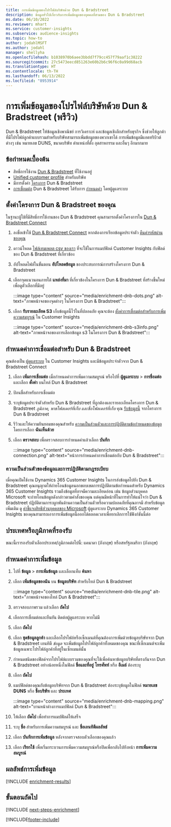 ```yaml
---
title: การเพิ่มข้อมูลของโปรไฟล์บริษัทด้วย Dun & Bradstreet
description: ข้อมูลทั่วไปเกี่ยวกับการเพิ่มข้อมูลของบุคคลที่สามของ Dun & Bradstreet
ms.date: 06/10/2022
ms.reviewer: mhart
ms.service: customer-insights
ms.subservice: audience-insights
ms.topic: how-to
author: jodahlMSFT
ms.author: jodahl
manager: shellyha
ms.openlocfilehash: b1038970b6aee3bbdd7f79cc457f79aaf1c38222
ms.sourcegitcommit: 27c5473eecd851263e60b2b6c96f6c0a99d68acb
ms.translationtype: HT
ms.contentlocale: th-TH
ms.lasthandoff: 06/13/2022
ms.locfileid: "8953914"
---
```

# <a name="enrichment-of-company-profiles-with-dun--bradstreet-preview"></a>การเพิ่มข้อมูลของโปรไฟล์บริษัทด้วย Dun & Bradstreet (พรีวิว)

Dun & Bradstreet ให้ข้อมูลเชิงพาณิชย์ การวิเคราะห์ และข้อมูลเชิงลึกสำหรับธุรกิจ ซึ่งช่วยให้ลูกค้าที่มีโปรไฟล์ลูกค้าแบบรวมสำหรับบริษัทสามารถเพิ่มข้อมูลของพวกเขาได้ การเพิ่มข้อมูลมีแอตทริบิวต์ต่างๆ เช่น หมายเลข DUNS, ขนาดบริษัท ตำแหน่งที่ตั้ง อุตสาหกรรม และอื่นๆ อีกมากมาย

## <a name="prerequisites"></a>ข้อกำหนดเบื้องต้น

- สิทธิ์การใช้งาน [Dun & Bradstreet](https://www.dnb.com/marketing/media/give-your-data-a-boost.html?source=microsoft_audience_insights) ที่ใช้งานอยู่
- [Unified customer profile](customer-profiles.md) สำหรับบริษัท
- มีการตั้งค่า [โครงการ](#set-up-your-dun--bradstreet-project) Dun & Bradstreet
- [การเชื่อมต่อ](connections.md) Dun & Bradstreet ได้รับการ [กำหนดค่า](#configure-a-connection-for-dun--bradstreet) โดยผู้ดูแลระบบ

## <a name="set-up-your-dun--bradstreet-project"></a>ตั้งค่าโครงการ Dun & Bradstreet ของคุณ

ในฐานะผู้ใช้ที่มีสิทธิ์การใช้งานของ Dun & Bradstreet คุณสามารถตั้งค่าโครงการใน [Dun & Bradstreet Connect](https://connect.dnb.com?lead_source=microsoft_audienceinsights)

1. ลงชื่อเข้าใช้ [Dun & Bradstreet Connect](https://connect.dnb.com?lead_source=microsoft_audienceinsights) หากต้องการเรียกข้อมูลประจำตัว [คืนค่ารหัสผ่านของคุณ](https://sso.dnb.com/signin/forgot-password?lead_source=microsoft_audienceinsights)

1. ดาวน์โหลด [ไฟล์เทมเพลต csv ของเรา](https://c360devenrichment.blob.core.windows.net/mapping/DnBCIdatamapping.csv) ที่จะใช้ในการแมปฟิลด์ Customer Insights กับฟิลด์ของ Dun & Bradstreet ที่เกี่ยวข้อง

1. อัปโหลดไฟล์ในขั้นตอน **อัปโหลดข้อมูล** ของประสบการณ์การสร้างโครงการ Dun & Bradstreet

1. เลือกจุดแนวนอนภายใต้ **แหล่งที่มา** ที่เกี่ยวข้องในโครงการ Dun & Bradstreet ที่สร้างขึ้นใหม่เพื่อดูตัวเลือกที่มีอยู่

   :::image type="content" source="media/enrichment-dnb-dots.png" alt-text="ภาพหน้าจอของจุดต่างๆ ในโครงการ Dun & Bradstreet":::

1. เลือก **รับรายละเอียด S3** เก็บข้อมูลนี้ไว้ในที่ปลอดภัย คุณจะต้อง [ตั้งค่าการเชื่อมต่อสำหรับการเพิ่มความสมบูรณ์](#configure-a-connection-for-dun--bradstreet) ใน Customer Insights

   :::image type="content" source="media/enrichment-dnb-s3info.png" alt-text="ภาพหน้าจอของการเลือกข้อมูล s3 ในโครงการ Dun & Bradstreet":::

## <a name="configure-a-connection-for-dun--bradstreet"></a>กำหนดค่าการเชื่อมต่อสำหรับ Dun & Bradstreet

คุณต้องเป็น [ผู้ดูแลระบบ](permissions.md#admin) ใน Customer Insights และมีข้อมูลประจำตัวจาก Dun & Bradstreet Connect

1. เลือก **เพิ่มการเชื่อมต่อ** เมื่อกำหนดค่าการเพิ่มความสมบูรณ์ หรือไปที่ **ผู้ดูแลระบบ** > **การชื่อมต่อ** และเลือก **ตั้งค่า** บนไทล์ Dun & Bradstreet

1. ป้อนชื่อสำหรับการเชื่อมต่อ

1. ระบุข้อมูลประจำตัวสำหรับ Dun & Bradstreet ที่ถูกต้องและรายละเอียดโครงการ Dun & Bradstreet *ภูมิภาค, พาธโฟลเดอร์ที่เก็บ และชื่อโฟลเดอร์ที่เก็บ* คุณ [รับข้อมูลนี้](#set-up-your-dun--bradstreet-project) จากโครงการ Dun & Bradstreet

1. รีวิวและให้ความยินยอมของคุณสำหรับ [ความเป็นส่วนตัวและการปฏิบัติตามข้อกำหนดของข้อมูล](#data-privacy-and-compliance) โดยการเลือก **ฉันเห็นด้วย**

1. เลือก **ตรวจสอบ** เพื่อตรวจสอบการกำหนดค่าแล้วเลือก **บันทึก**

   :::image type="content" source="media/enrichment-dnb-connection.png" alt-text="หน้าการกำหนดค่าการเชื่อมต่อกับ Dun & Bradstreet":::

### <a name="data-privacy-and-compliance"></a>ความเป็นส่วนตัวของข้อมูลและการปฏิบัติตามกฎระเบียบ

เมื่อคุณเปิดใช้งาน Dynamics 365 Customer Insights ในการส่งข้อมูลไปยัง Dun & Bradstreet คุณอนุญาตให้ถ่ายโอนข้อมูลนอกขอบเขตการปฏิบัติตามข้อกำหนดสำหรับ Dynamics 365 Customer Insights รวมถึงข้อมูลที่อาจมีความละเอียดอ่อน เช่น ข้อมูลส่วนบุคคล Microsoft จะถ่ายโอนข้อมูลดังกล่าวตามคำสั่งของคุณ แต่คุณมีหน้าที่ในการทำให้แน่ใจว่า Dun & Bradstreet ปฏิบัติตามภาระผูกพันด้านความเป็นส่วนตัวหรือความปลอดภัยที่คุณอาจมี สำหรับข้อมูลเพิ่มเติม ดู [คำชี้แจงสิทธิส่วนบุคคลของ Microsoft](https://go.microsoft.com/fwlink/?linkid=396732)
ผู้ดูแลระบบ Dynamics 365 Customer Insights ของคุณสามารถเอาการเพิ่มข้อมูลนี้ออกได้ตลอดเวลาเพื่อยกเลิกการใช้ฟังก์ชันนี้ต่อ

## <a name="supported-countries-or-regions"></a>ประเทศหรือภูมิภาคที่รองรับ

ขณะนี้เรารองรับตัวเลือกประเทศ/ภูมิภาคต่อไปนี้: แคนาดา (อังกฤษ) หรือสหรัฐอเมริกา (อังกฤษ)

## <a name="configure-the-enrichment"></a>กำหนดค่าการเพิ่มข้อมูล

1. ไปที่ **ข้อมูล** > **การเพิ่มข้อมูล** และเลือกแท็บ **ค้นหา**

1. เลือก **เพิ่มข้อมูลของฉัน** บน **ข้อมูลบริษัท** สำหรับไทล์ Dun & Bradstreet

   :::image type="content" source="media/enrichment-dnb-tile.png" alt-text="ภาพหน้าจอของไทล์ Dun & Bradstreet":::

1. ตรวจสอบภาพรวม แล้วเลือก **ถัดไป**

1. เลือกการเชื่อมต่อและยืนยัน ติดต่อผู้ดูแลระบบ หากไม่มี

1. เลือก **ถัดไป**

1. เลือก **ชุดข้อมูลลูกค้า** และเลือกโปรไฟล์หรือเซ็กเมนต์ที่คุณต้องการเพิ่มด้วยข้อมูลบริษัทจาก Dun & Bradstreet เอนทิตี *ข้อมูล* จะเพิ่มข้อมูลโปรไฟล์ลูกค้าทั้งหมดของคุณ ขณะที่เซ็กเมนต์จะเพิ่มข้อมูลเฉพาะโปรไฟล์ลูกค้าที่อยู่ในเซ็กเมนต์นั้น

1. กำหนดชนิดของฟิลด์จากโปรไฟล์แบบรวมของคุณที่จะใช้เพื่อค้นหาข้อมูลบริษัทที่ตรงกันจาก Dun & Bradstreet อย่างน้อยหนึ่งในฟิลด์ **ชื่อและที่อยู่** **โทรศัพท์** หรือ **อีเมล์** ต้องระบุ

1. เลือก **ถัดไป**

1. แมปฟิลด์ของคุณกับข้อมูลบริษัทจาก Dun & Bradstreet ต้องระบุข้อมูลในฟิลด์ **หมายเลข DUNS** หรือ **ชื่อบริษัท** และ **ประเทศ**

      :::image type="content" source="media/enrichment-dnb-mapping.png" alt-text="บานหน้าต่างการแมปฟิลด์ Dun & Bradstreet":::

1. ให้เลือก **ถัดไป** เพื่อทำการแมปฟิลด์ให้เสร็จ

1. ระบุ **ชื่อ** สำหรับการเพิ่มความสมบูรณ์ และ **ชื่อเอนทิตีผลลัพธ์**

1. เลือก **บันทึกการเพิ่มข้อมูล** หลังจากตรวจสอบตัวเลือกของคุณแล้ว

1. เลือก **เรียกใช้** เพื่อเริ่มกระบวนการเพิ่มความสมบูรณ์หรือปิดเพื่อกลับไปยังหน้า **การเพิ่มความสมบูรณ์**

## <a name="enrichment-results"></a>ผลลัพธ์การเพิ่มข้อมูล

[!INCLUDE [enrichment-results](includes/enrichment-results.md)]

## <a name="next-steps"></a>ขั้นตอนถัดไป

[!INCLUDE [next-steps-enrichment](includes/next-steps-enrichment.md)]

[!INCLUDE[footer-include](includes/footer-banner.md)]

